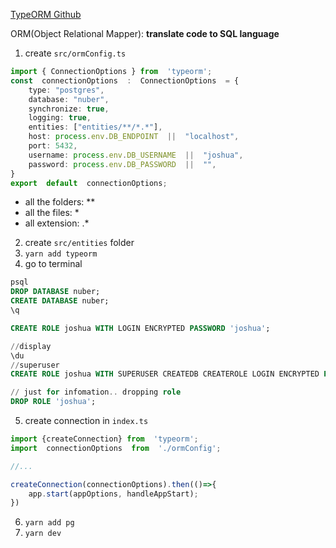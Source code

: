 [TypeORM Github](https://github.com/typeorm/typeorm)

ORM(Object Relational Mapper):
**translate code to SQL language**

1. create `src/ormConfig.ts`
```typescript
import { ConnectionOptions } from  'typeorm';
const  connectionOptions  :  ConnectionOptions  = {
	type: "postgres",
	database: "nuber",
	synchronize: true,
	logging: true,
	entities: ["entities/**/*.*"], 
	host: process.env.DB_ENDPOINT  ||  "localhost",
	port: 5432,
	username: process.env.DB_USERNAME  ||  "joshua",
	password: process.env.DB_PASSWORD  ||  "",
}
export  default  connectionOptions;
```
- all the folders: **
- all the files: *
- all extension: .*

2. create `src/entities` folder
3. `yarn add typeorm`
4. go to terminal
```sql
psql
DROP DATABASE nuber;
CREATE DATABASE nuber;
\q
```
```sql
CREATE ROLE joshua WITH LOGIN ENCRYPTED PASSWORD 'joshua';

//display
\du
//superuser
CREATE ROLE joshua WITH SUPERUSER CREATEDB CREATEROLE LOGIN ENCRYPTED PASSWORD 'joshua';

// just for infomation.. dropping role
DROP ROLE 'joshua';


```

5.  create connection in `index.ts`
```typescript
import {createConnection} from  'typeorm';
import  connectionOptions  from  './ormConfig';

//...

createConnection(connectionOptions).then(()=>{
	app.start(appOptions, handleAppStart);
})
```

6. `yarn add pg`
7. `yarn dev`
<!--stackedit_data:
eyJoaXN0b3J5IjpbMTA5OTIzNDE2MCwxNDYxMjg4MDA3LC0xND
gxMDQ1ODE3LDcwODc4NTY3Nyw4MjM3NjgyMTYsNzU0NDEwMzQ1
LDEyOTE2MzEzMDAsLTE5NjM1MTkxOTUsMTQ4NTgwMTk1MV19
-->